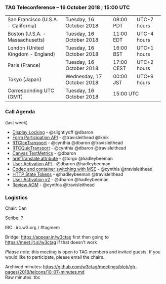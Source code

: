 ### TAG Teleconference – 16 October 2018 ; 15:00 UTC

<table>
<tr><td> San Francisco (U.S.A. - California) <td> Tuesday, 16 October 2018 <td> 08:00 PDT <td> UTC-7 hours
<tr><td> Boston (U.S.A. - Massachusetts) <td> Tuesday, 16 October 2018 <td> 11:00 EDT <td> UTC-4 hours
<tr><td> London (United Kingdom - England) <td> Tuesday, 16 October 2018 <td> 16:00 BST <td> UTC+1 hours
<tr><td> Paris (France) <td> Tuesday, 16 October 2018 <td> 17:00 CEST <td> UTC+2 hours
<tr><td> Tokyo (Japan) <td> Wednesday, 17 October 2018 <td> 00:00 JST <td> UTC+9 hours
<tr><td> Corresponding UTC (GMT) <td> Tuesday, 16 October 2018 <td colspan=2> 15:00 UTC
</table>


### Call Agenda

(last week)

* [Display Locking](https://github.com/w3ctag/design-reviews/issues/306) - @slightlyoff @dbaron
* [Form Participation API](https://github.com/w3ctag/design-reviews/issues/305) - @travisleithead @lknik
* [RTCIceTransport](https://github.com/w3ctag/design-reviews/issues/304) - @cynthia @dbaron @travisleithead
* [RTCQuicTransport](https://github.com/w3ctag/design-reviews/issues/303) - @cynthia @dbaron @travisleithead
* [Canvas TextMetrics](https://github.com/w3ctag/design-reviews/issues/302) - @dbaron
* [hrefTranslate attribute](https://github.com/w3ctag/design-reviews/issues/301) - @torgo @hadleybeeman
* [User Activation API ](https://github.com/w3ctag/design-reviews/issues/300) - @dbaron @hadleybeeman
* [Codec and container switching with MSE](https://github.com/w3ctag/design-reviews/issues/298) - @cynthia @travisleithead
* [HTTP State Tokens](https://github.com/w3ctag/design-reviews/issues/297) - @hadleybeeman @travisleithead
* [User Activation v2](https://github.com/w3ctag/design-reviews/issues/295) - @dbaron @hadleybeeman
* [Review AOM](https://github.com/w3ctag/design-reviews/issues/134) - @cynthia @travisleithead


### Logistics

Chair: Dan

Scribe: ?

IRC : irc.w3.org / #tagmem

Bridge: https://appear.in/w3ctag first then going to https://meet.jit.si/w3ctag if that doesn't work

*Please note*: this meeting is open to TAG members and invited guests. If you would like to participate, please email the chairs.

Archived minutes: https://github.com/w3ctag/meetings/blob/gh-pages/2018/telcons/10-07-minutes.md  
Raw minutes: tbc
